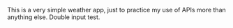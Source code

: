 This is a very simple weather app, just to practice my use of APIs more than anything else.
Double input test.